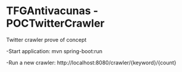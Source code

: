 # TFGAntivacunas - POCTwitterCrawler

Twitter crawler prove of concept

-Start application:
mvn spring-boot:run

-Run a new crawler:
http://localhost:8080/crawler/{keyword}/{count}
